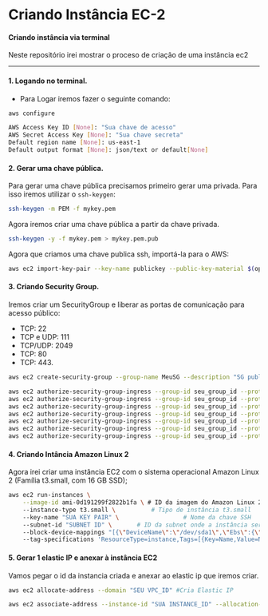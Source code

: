 # Criando Instância EC-2

#### Criando instância via terminal

<div>Neste repositório irei mostrar o proceso de criação de uma instância ec2 </div>

--- 

#### 1. Logando no terminal.

* <div>Para Logar iremos fazer o seguinte comando: </div>

```bash
aws configure

AWS Access Key ID [None]: "Sua chave de acesso"
AWS Secret Access Key [None]: "Sua chave secreta"
Default region name [None]: us-east-1
Default output format [None]: json/text or default[None]
```

#### 2. Gerar uma chave pública.

Para gerar uma chave pública precisamos primeiro gerar uma privada. Para isso iremos utilizar o `ssh-keygen`:

```bash
ssh-keygen -m PEM -f mykey.pem
```
Agora iremos criar uma chave pública a partir da chave privada.
```bash
ssh-keygen -y -f mykey.pem > mykey.pem.pub
```
Agora que criamos uma chave publica ssh, importá-la para o AWS:

```bash
aws ec2 import-key-pair --key-name publickey --public-key-material $(openssl enc -base64 -A -in mykey.pem.pub)
```

#### 3. Criando Security Group.

Iremos criar um SecurityGroup e liberar as portas de comunicação para acesso público: 
* TCP: 22
* TCP e UDP: 111
* TCP/UDP: 2049 
* TCP: 80
* TCP: 443.

```bash
aws ec2 create-security-group --group-name MeuSG --description "SG publico" --vpc-id "Seu VPC ID"

aws ec2 authorize-security-group-ingress --group-id seu_group_id --protocol tcp --port 22 --cidr 0.0.0.0/0
aws ec2 authorize-security-group-ingress --group-id seu_group_id --protocol tcp --port 111 --cidr 0.0.0.0/0 
aws ec2 authorize-security-group-ingress --group-id seu_group_id --protocol udp --port 111 --cidr 0.0.0.0/0 
aws ec2 authorize-security-group-ingress --group-id seu_group_id --protocol tcp --port 2049 --cidr 0.0.0.0/0 
aws ec2 authorize-security-group-ingress --group-id seu_group_id --protocol udp --port 2049 --cidr 0.0.0.0/0 
aws ec2 authorize-security-group-ingress --group-id seu_group_id --protocol tcp --port 80 --cidr 0.0.0.0/0 
aws ec2 authorize-security-group-ingress --group-id seu_group_id --protocol tcp --port 443 --cidr 0.0.0.0/0 
```

#### 4. Criando Intância Amazon Linux 2
Agora irei criar uma instância EC2 com o sistema operacional Amazon Linux 2 (Família t3.small, com 16 GB SSD);
```bash
aws ec2 run-instances \
    --image-id ami-0d191299f2822b1fa \ # ID da imagem do Amazon Linux 2
    --instance-type t3.small \          # Tipo de instância t3.small
    --key-name "SUA KEY PAIR" \                  # Nome da chave SSH
    --subnet-id "SUBNET ID" \       # ID da subnet onde a instância será lançada
    --block-device-mappings "[{\"DeviceName\":\"/dev/sda1\",\"Ebs\":{\"VolumeSize\":16,\"VolumeType\":\"gp2\"}}]" \  # Configuração do disco
    --tag-specifications 'ResourceType=instance,Tags=[{Key=Name,Value=NFS}]'  # Tags para identificar a instância
```
#### 5. Gerar 1 elastic IP e anexar à instância EC2

Vamos pegar o id da instancia criada e anexar ao elastic ip que iremos criar.

```bash
aws ec2 allocate-address --domain "SEU VPC_ID" #Cria Elastic IP

aws ec2 associate-address --instance-id "SUA INSTANCE_ID" --allocation-id "SEU ELASTIC iP_ID" #Associa a instancia
```


